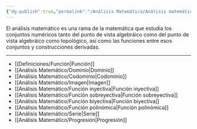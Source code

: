 ```yaml
---
{"dg-publish":true,"permalink":"/Análisis Matemático/Análisis matemático/"}
---
```


El análisis matemático es una rama de la matemática que estudia los conjuntos numéricos tanto del punto de vista algebráico como del punto de vista algebráico como topológico, así como las funciones entre esos conjuntos y construcciones derivadas.

---

- [[Definiciones/Función\|Función]]
- [[Análisis Matemático/Dominio\|Dominio]]
- [[Análisis Matemático/Codominio\|Codominio]]
- [[Análisis Matemático/Imagen\|Imagen]]
- [[Análisis Matemático/Función inyectiva\|Función inyectiva]] 
- [[Análisis Matemático/Función sobreyectiva\|Función sobreyectiva]]
- [[Análisis Matemático/Función biyectiva\|Función biyectiva]]
- [[Análisis Matemático/Función polinómica\|Función polinómica]]
- [[Análisis Matemático/Serie\|Serie]]
- [[Análisis Matemático/Progresión\|Progresión]]